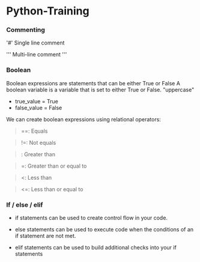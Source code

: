 # Python-Training

### Commenting

'#' Single line comment

'''
Multi-line comment
'''

### Boolean

Boolean expressions are statements that can be either True or False
A boolean variable is a variable that is set to either True or False. "uppercase"

- true_value = True
- false_value = False

We can create boolean expressions using relational operators:

> ==: Equals

> !=: Not equals

> : Greater than

> =: Greater than or equal to

> <: Less than

> <=: Less than or equal to

### If / else / elif

- if statements can be used to create control flow in your code.

- else statements can be used to execute code when the conditions of an if statement are not met.

- elif statements can be used to build additional checks into your if statements
